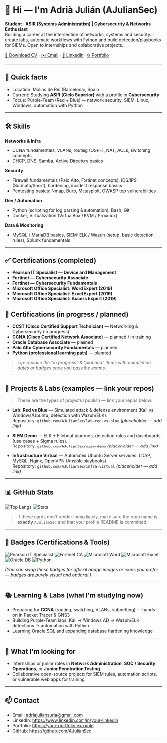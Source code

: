 # 👋 Hi — I'm Adrià Julián (AJulianSec)

**Student · ASIR (Systems Administration) | Cybersecurity & Networks Enthusiast**  
Building a career at the intersection of networks, systems and security. I create labs, automate workflows with Python and build detection/playbooks for SIEMs. Open to internships and collaborative projects.

[📄 Download CV](./assets/cv.pdf) · [✉️ Email](mailto:adriajuliansuria@gmail.com) · [🔗 LinkedIn](https://www.linkedin.com/in/your-linkedin) · [🌐 Portfolio](https://your-portfolio.example)

---

## 🎯 Quick facts
- Location: Molins de Rei (Barcelona), Spain  
- Current: Studying **ASIR (Ciclo Superior)** with a profile in **Cybersecurity**  
- Focus: Purple-Team (Red + Blue) — network security, SIEM, Linux, Windows, automation with Python

---

## 🛠️ Skills

**Networks & Infra**
- CCNA fundamentals, VLANs, routing (OSPF), NAT, ACLs, switching concepts  
- DHCP, DNS, Samba, Active Directory basics

**Security**
- Firewall fundamentals (Palo Alto, Fortinet concepts), IDS/IPS (Suricata/Snort), hardening, incident response basics  
- Pentesting basics: Nmap, Burp, Metasploit, OWASP top vulnerabilities

**Dev / Automation**
- Python (scripting for log parsing & automation), Bash, Git  
- Docker, Virtualization (VirtualBox / KVM / Proxmox)

**Data & Monitoring**
- MySQL / MariaDB basics, SIEM: ELK / Wazuh (setup, basic detection rules), Splunk fundamentals

---

## ✅ Certifications (completed)
- **Pearson IT Specialist — Device and Management**  
- **Fortinet — Cybersecurity Associate**  
- **Fortinet — Cybersecurity Fundamentals**  
- **Microsoft Office Specialist: Word Expert (2019)**  
- **Microsoft Office Specialist: Excel Expert (2019)**  
- **Microsoft Office Specialist: Access Expert (2019)**

## 🚧 Certifications (in progress / planned)
- **CCST (Cisco Certified Support Technician)** — Networking & Cybersecurity (in progress)  
- **CCNA (Cisco Certified Network Associate)** — planned / in training  
- **Oracle Database Associate** — planned  
- **Palo Alto Cybersecurity Fundamentals** — planned  
- **Python (professional learning path)** — planned

> _Tip: replace the “in progress” & “planned” items with completion dates or badges once you pass the exams._

---

## 🔭 Projects & Labs (examples — link your repos)
> These are the types of projects I publish — link your repos below.

- **Lab: Red vs Blue** — Simulated attack & defense environment (Kali vs Windows/Ubuntu, detection with Wazuh/ELK).  
  Repository: `github.com/AJulianSec/lab-red-vs-blue` *(placeholder — add link)*

- **SIEM Demo** — ELK + Filebeat pipelines, detection rules and dashboards (use cases + Sigma rules).  
  Repository: `github.com/AJulianSec/siem-demo` *(placeholder — add link)*

- **Infrastructure Virtual** — Automated Ubuntu Server services: LDAP, MySQL, Nginx, OpenVPN (Ansible playbooks).  
  Repository: `github.com/AJulianSec/infra-virtual` *(placeholder — add link)*

---

## 📊 GitHub Stats

![Top Langs](https://github-readme-stats.vercel.app/api/top-langs/?username=AJulianSec&layout=compact&theme=dark)
![Stats](https://github-readme-stats.vercel.app/api?username=AJulianSec&show_icons=true&count_private=true&theme=dark)

> If these cards don’t render immediately, make sure the repo name is **exactly** `AJulianSec` and that your profile README is committed.

---

## 🔖 Badges (Certifications & Tools)

![Pearson IT Specialist](https://img.shields.io/badge/Pearson-IT%20Specialist-blue?style=flat&logo=pearson)
![Fortinet CA](https://img.shields.io/badge/Fortinet-Cybersec%20Associate-red?style=flat&logo=fortinet)
![Microsoft Word](https://img.shields.io/badge/Microsoft-Word%20Expert-blue?style=flat&logo=microsoft-word)
![Microsoft Excel](https://img.shields.io/badge/Microsoft-Excel%20Expert-green?style=flat&logo=microsoft-excel)
![Oracle DB](https://img.shields.io/badge/Oracle-Database%20Associate-red?style=flat&logo=oracle)
![Python](https://img.shields.io/badge/Python-Scripting%20(Learn)-blue?style=flat&logo=python)

*(You can swap these badges for official badge images or icons you prefer — badges are purely visual and optional.)*

---

## 📚 Learning & Labs (what I'm studying now)
- Preparing for **CCNA** (routing, switching, VLANs, subnetting) — hands-on in Packet Tracer & GNS3  
- Building Purple-Team labs: Kali → Windows AD → Wazuh/ELK detections → automation with Python  
- Learning Oracle SQL and expanding database hardening knowledge

---

## 💼 What I'm looking for
- Internships or junior roles in **Network Administration**, **SOC / Security Operations**, or **Junior Penetration Testing**.  
- Collaborative open-source projects for SIEM rules, automation scripts, or vulnerable web apps for training.

---

## 📫 Contact
- Email: adriajuliansuria@gmail.com  
- LinkedIn: https://www.linkedin.com/in/your-linkedin  
- Portfolio: https://your-portfolio.example  
- GitHub: https://github.com/AJulianSec

---
